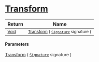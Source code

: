 # [Transform](./RealisticImageGenerator-100663701.md)



| Return | Name | 
| --- | --- | 
| <sub>[Void](https://docs.microsoft.com/en-us/dotnet/api/System.Void)</sub>| <sub>[Transform](./RealisticImageGenerator-100663701.md) ( [`Signature`](./../../Signature.md) signature )</sub>| <br>


#### Parameters
[Transform](./RealisticImageGenerator-100663701.md) ( [`Signature`](./../../Signature.md) signature )